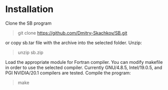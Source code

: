 # Installation

Clone the SB program

> git clone https://github.com/Dmitry-Skachkov/SB.git

or copy sb.tar file with the archive into the selected folder. Unzip:

> unzip sb.zip

Load the appropriate module for Fortran compiler. You can modify makefile in order to use the selected compiler. Currently GNU/4.8.5, Intel/19.0.5, and PGI NVIDIA/20.1 compilers are tested. Compile the program:

> make
  
